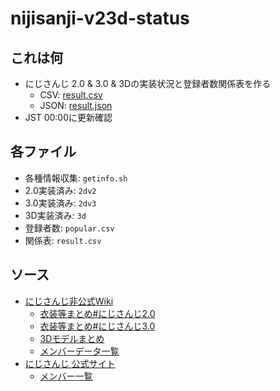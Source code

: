 # nijisanji-v23d-status

## これは何

- にじさんじ 2.0 & 3.0 & 3Dの実装状況と登録者数関係表を作る
  - CSV: [result.csv](https://github.com/eggplants/nijisanji-v23d-status/blob/master/result.csv)
  - JSON: [result.json](https://github.com/eggplants/nijisanji-v23d-status/blob/master/result.json)
- JST 00:00に更新確認

## 各ファイル

- 各種情報収集: `getinfo.sh`
- 2.0実装済み: `2dv2`
- 3.0実装済み: `2dv3`
- 3D実装済み: `3d`
- 登録者数: `popular.csv`
- 関係表: `result.csv`

## ソース

- [にじさんじ非公式Wiki](https://wikiwiki.jp/nijisanji)
  - [衣装等まとめ#にじさんじ2.0](https://wikiwiki.jp/nijisanji/衣装等まとめ#brushup)
  - [衣装等まとめ#にじさんじ3.0](https://wikiwiki.jp/nijisanji/衣装等まとめ#brushup30)
  - [3Dモデルまとめ](https://wikiwiki.jp/nijisanji/3Dモデルまとめ)
  - [メンバーデータ一覧](https://wikiwiki.jp/nijisanji/メンバーデータ一覧%2Fチャンネル登録者数)
- [にじさんじ 公式サイト](https://www.nijisanji.jp)
  - [メンバー一覧](https://www.nijisanji.jp/members)
